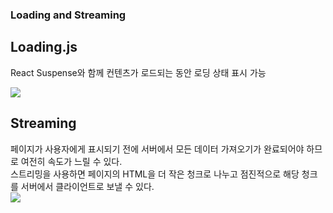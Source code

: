 <h3>Loading and Streaming</h3>

<div>
  <h2>Loading.js</h2>
  <p>React Suspense와 함께 컨텐츠가 로드되는 동안 로딩 상태 표시 가능</p>
  <img src="https://nextjs.org/_next/image?url=%2Fdocs%2Flight%2Floading-overview.png&w=1920&q=75&dpl=dpl_GvcGoSvJeJRaHBE5n3tFwQ2gFavk">
</div>

<div>
  <h2>Streaming</h2>
  <div>페이지가 사용자에게 표시되기 전에 서버에서 모든 데이터 가져오기가 완료되어야 하므로 여전히 속도가 느릴 수 있다.</div>
  <div>스트리밍을 사용하면 페이지의 HTML을 더 작은 청크로 나누고 점진적으로 해당 청크를 서버에서 클라이언트로 보낼 수 있다.</div>
  <img src="https://nextjs.org/_next/image?url=%2Fdocs%2Flight%2Fserver-rendering-with-streaming.png&w=1920&q=75&dpl=dpl_GvcGoSvJeJRaHBE5n3tFwQ2gFavk">
</div>

